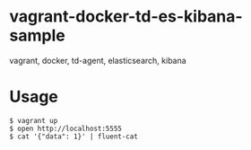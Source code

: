 vagrant-docker-td-es-kibana-sample
==================================

vagrant, docker, td-agent, elasticsearch, kibana

# Usage

    $ vagrant up
    $ open http://localhost:5555
    $ cat '{"data": 1}' | fluent-cat

